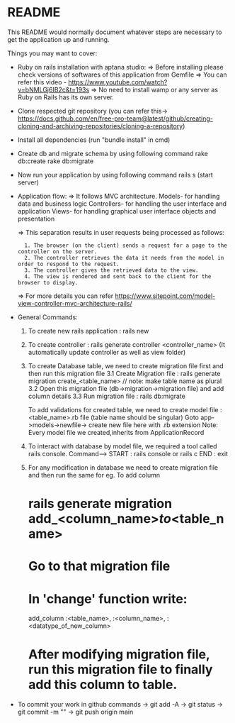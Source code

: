 # README

This README would normally document whatever steps are necessary to get the
application up and running.

Things you may want to cover:

* Ruby on rails installation with aptana studio:
  => Before installing please check versions of softwares of this application from Gemfile
  => You can refer this video - https://www.youtube.com/watch?v=bNMLGj6IB2c&t=193s
  => No need to install wamp or any server as Ruby on Rails has its own server.

* Clone respected git repository (you can refer this-> https://docs.github.com/en/free-pro-team@latest/github/creating-cloning-and-archiving-repositories/cloning-a-repository)
* Install all dependencies (run "bundle install" in cmd)
* Create db and migrate schema by using following command
  rake db:create
  rake db:migrate
* Now run your application by using following command
  rails s (start server)

* Application flow:
	=> It follows MVC architecture.
		Models- for handling data and business logic
		Controllers-  for handling the user interface and application
		Views-  for handling graphical user interface objects and presentation
		
	=> This separation results in user requests being processed as follows:

		1. The browser (on the client) sends a request for a page to the controller on the server.
		2. The controller retrieves the data it needs from the model in order to respond to the request.
		3. The controller gives the retrieved data to the view.
		4. The view is rendered and sent back to the client for the browser to display.
	=> For more details you can refer https://www.sitepoint.com/model-view-controller-mvc-architecture-rails/
	
* General Commands:
	1. To create new rails application	: rails new <projectname>
	2. To create controller				: rails generate controller <controller_name>
	   (It automatically update controller as well as view folder)	
	3. To create Database table, we need to create migration file first and then run this migration file
		3.1	Create Migration file	: rails generate migration create_<table_name> // note: make table name as plural
		3.2 Open this migration file (db->migration->migration file) and add column details
		3.3 Run migration file		: rails db:migrate
		
		To add validations for created table, we need to create model file :<table_name>.rb file (table name should be singular)
		Goto app->models->newfile-> create new file here with .rb extension
		Note: Every model file we created,inherits from ApplicationRecord
	4. To interact with database by	model file, we required a tool called rails console.
		Command-->
		START :  rails console or rails c
		END	  :  exit
	5. For any modification in database we need to create migration file and then run the same
		for eg. To add column
		# rails generate migration add_<column_name>_to_<table_name>
		# Go to that migration file	
		# In 'change' function write:
		  add_column :<table_name>, :<column_name>, :<datatype_of_new_column>
		# After modifying migration file, run this migration file to finally add this column to table.
		
* To commit your work in github
	commands
	-> git add -A
	-> git status
	-> git commit -m "<message you want to display>" 
	-> git push origin main
